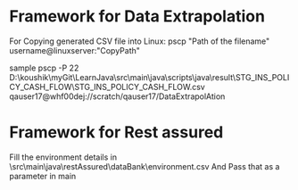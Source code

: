 # Framework for Data Extrapolation
For Copying generated CSV file into Linux:
pscp "Path of the filename" username@linuxserver:"CopyPath"

sample 
pscp -P 22 D:\koushik\myGit\LearnJava\src\main\java\scripts\java\result\STG_INS_POLICY_CASH_FLOW\STG_INS_POLICY_CASH_FLOW.csv qauser17@whf00dej://scratch/qauser17/DataExtrapolAtion


# Framework for Rest assured
Fill the environment details  in \src\main\java\restAssured\dataBank\environment.csv
And Pass that as a parameter in main